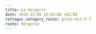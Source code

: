 ```yaml
---
title: La bergerie
date: 2016-12-08 13:43:00 +01:00
cottages_category_route: gites-mit-5-7
route: bergerie
---
```

